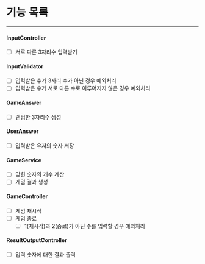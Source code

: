# 기능 목록
---

#### InputController
- [ ] 서로 다른 3자리수 입력받기

#### InputValidator
  - [ ] 입력받은 수가 3자리 수가 아닌 경우 예외처리
  - [ ] 입력받은 수가 서로 다른 수로 이루어지지 않은 경우 예외처리

#### GameAnswer
- [ ] 랜덤한 3자리수 생성

#### UserAnswer
- [ ] 입력받은 유저의 숫자 저장

#### GameService
- [ ] 맞힌 숫자의 개수 계산
- [ ] 게임 결과 생성

#### GameController
- [ ] 게임 재시작
- [ ] 게임 종료
  - [ ] 1(재시작)과 2(종료)가 아닌 수를 입력할 경우 예외처리

#### ResultOutputController
- [ ] 입력 숫자에 대한 결과 출력